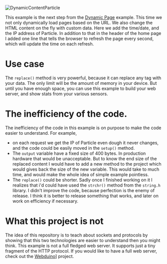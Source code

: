 ![DynamicContentParticle]()

This example is the next step from the [Dynamic Page](https://github.com/davidgatti/IoT-Raw-Sockets-Examples/tree/master/Examples/WebServer/DynamicPages) example. This time we not only dynamically load pages based on the URL. We also change the HTML content on the fly with custom data. Here we add the time/date, and the IP address of Particle. In addition to that in the header of the home page I added one line that tells the browser to refresh the page every second, which will update the time on each refresh.

# Use case

The `replace()` method is very powerful, because it can replace any tag with your data. The only limit will be the amount of memory in your device. But until you have enough space, you can use this example to build your web server, and show stats from your various sensors.

# The inefficiency of the code.

The inefficiency of the code in this example is on purpose to make the code easier to understand. For example,

- on each request we get the IP of Particle even dough it never changes, and the code could be easily moved in the `setup()` method.
- The `output` variable have a fixed size of 400 bytes. In production hardware that would be unacceptable. But to know the end size of the replaced content I would have to add a new method to the project which would gives back the size of the new variable. This would  take to much time, and would make the whole idea of simple example pointless.
- The `replace()` could be shorter. Sadly once I finished working on it I realizes that i'd could have used the `strchr()` method from the `string.h` library. I didn't improve the code, because perfection is the enemy of release. I think it is better to release something that works, and later on work on efficiency if necessary.

# What this project is not

The idea of this repository is to teach about sockets and protocols by showing that this two technologies are easier to understand then you might think. This example is not a full fledged web server. It supports just a tiny fragment of the HTTP protocol. If you would like to have a full web server, check out the [Webduino](https://github.com/sirleech/Webduino)] project.
